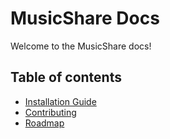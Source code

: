 # MusicShare Docs

Welcome to the MusicShare docs!

## Table of contents

-   [Installation Guide](./Installation-Guide)
-   [Contributing](./Contributing)
-   [Roadmap](./Roadmap)
